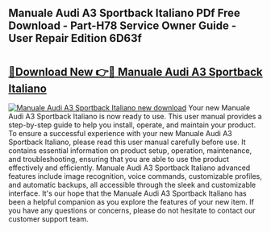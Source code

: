 ## Manuale Audi A3 Sportback Italiano PDf Free Download - Part-H78 Service Owner Guide - User Repair Edition 6D63f

# <h2><a href="http://bc11319.oget.top/?id=Manuale+Audi+A3+Sportback+Italiano">🔗Download New 👉🔴 Manuale Audi A3 Sportback Italiano</a></h2>

[![Manuale Audi A3 Sportback Italiano new download](https://i.imgur.com/5g1atiW.png)](http://bc11319.oget.top/?id=Manuale+Audi+A3+Sportback+Italiano)
Your new Manuale Audi A3 Sportback Italiano is now ready to use. This user manual provides a step-by-step guide to help you install, operate, and maintain your product. To ensure a successful experience with your new Manuale Audi A3 Sportback Italiano, please read this user manual carefully before use. It contains essential information on product setup, operation, maintenance, and troubleshooting, ensuring that you are able to use the product effectively and efficiently. Manuale Audi A3 Sportback Italiano advanced features include image recognition, voice commands, customizable profiles, and automatic backups, all accessible through the sleek and customizable interface. It's our hope that the Manuale Audi A3 Sportback Italiano has been a helpful companion as you explore the features of your new item. If you have any questions or concerns, please do not hesitate to contact our customer support team.

